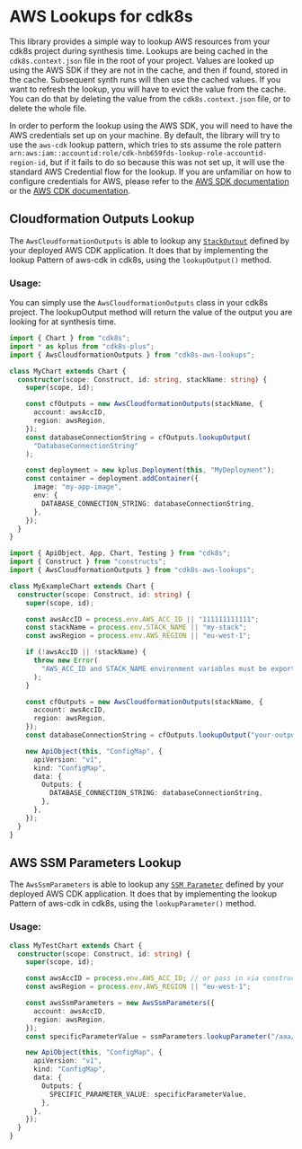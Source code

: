 # AWS Lookups for cdk8s

This library provides a simple way to lookup AWS resources from your cdk8s project during synthesis time. Lookups are being cached in the `cdk8s.context.json` file in the root of your project. Values are looked up using the AWS SDK if they are not in the cache, and then if found, stored in the cache. Subsequent synth runs will then use the cached values. If you want to refresh the lookup, you will have to evict the value from the cache. You can do that by deleting the value from the `cdk8s.context.json` file, or to delete the whole file.

In order to perform the lookup using the AWS SDK, you will need to have the AWS credentials set up on your machine. By default, the library will try to use the `aws-cdk` lookup pattern, which tries to sts assume the role pattern `arn:aws:iam::accountid:role/cdk-hnb659fds-lookup-role-accountid-region-id`, but if it fails to do so because this was not set up, it will use the standard AWS Credential flow for the lookup. If you are unfamiliar on how to configure credentials for AWS, please refer to the [AWS SDK documentation](https://docs.aws.amazon.com/sdk-for-javascript/v2/developer-guide/setting-credentials-node.html) or the [AWS CDK documentation](https://docs.aws.amazon.com/cdk/v2/guide/getting_started.html#getting_started_auth).

## Cloudformation Outputs Lookup

The `AwsCloudformationOutputs` is able to lookup any [`StackOutput`](https://docs.aws.amazon.com/AWSCloudFormation/latest/UserGuide/outputs-section-structure.html)
defined by your deployed AWS CDK application. It does that by implementing the lookup Pattern of aws-cdk in cdk8s, using the `lookupOutput()` method.

### Usage:

You can simply use the `AwsCloudformationOutputs` class in your cdk8s project. The lookupOutput method will return the value of the output you are looking for at synthesis time.

```ts
import { Chart } from "cdk8s";
import * as kplus from "cdk8s-plus";
import { AwsCloudformationOutputs } from "cdk8s-aws-lookups";

class MyChart extends Chart {
  constructor(scope: Construct, id: string, stackName: string) {
    super(scope, id);

    const cfOutputs = new AwsCloudformationOutputs(stackName, {
      account: awsAccID,
      region: awsRegion,
    });
    const databaseConnectionString = cfOutputs.lookupOutput(
      "DatabaseConnectionString"
    );

    const deployment = new kplus.Deployment(this, "MyDeployment");
    const container = deployment.addContainer({
      image: "my-app-image",
      env: {
        DATABASE_CONNECTION_STRING: databaseConnectionString,
      },
    });
  }
}
```

```ts
import { ApiObject, App, Chart, Testing } from "cdk8s";
import { Construct } from "constructs";
import { AwsCloudformationOutputs } from "cdk8s-aws-lookups";

class MyExampleChart extends Chart {
  constructor(scope: Construct, id: string) {
    super(scope, id);

    const awsAccID = process.env.AWS_ACC_ID || "111111111111";
    const stackName = process.env.STACK_NAME || "my-stack";
    const awsRegion = process.env.AWS_REGION || "eu-west-1";

    if (!awsAccID || !stackName) {
      throw new Error(
        "AWS_ACC_ID and STACK_NAME environment variables must be exported for the synth to to run."
      );
    }

    const cfOutputs = new AwsCloudformationOutputs(stackName, {
      account: awsAccID,
      region: awsRegion,
    });
    const databaseConnectionString = cfOutputs.lookupOutput("your-output-name");

    new ApiObject(this, "ConfigMap", {
      apiVersion: "v1",
      kind: "ConfigMap",
      data: {
        Outputs: {
          DATABASE_CONNECTION_STRING: databaseConnectionString,
        },
      },
    });
  }
}
```

## AWS SSM Parameters Lookup

The `AwsSsmParameters` is able to lookup any [`SSM Parameter`](https://docs.aws.amazon.com/systems-manager/latest/userguide/systems-manager-parameter-store.html)
defined by your deployed AWS CDK application. It does that by implementing the lookup Pattern of aws-cdk in cdk8s, using the `lookupParameter()` method.

### Usage:

```ts
class MyTestChart extends Chart {
  constructor(scope: Construct, id: string) {
    super(scope, id);

    const awsAccID = process.env.AWS_ACC_ID; // or pass in via constructor
    const awsRegion = process.env.AWS_REGION || "eu-west-1";

    const awsSsmParameters = new AwsSsmParameters({
      account: awsAccID,
      region: awsRegion,
    });
    const specificParameterValue = ssmParameters.lookupParameter("/aaa/test");

    new ApiObject(this, "ConfigMap", {
      apiVersion: "v1",
      kind: "ConfigMap",
      data: {
        Outputs: {
          SPECIFIC_PARAMETER_VALUE: specificParameterValue,
        },
      },
    });
  }
}
```

